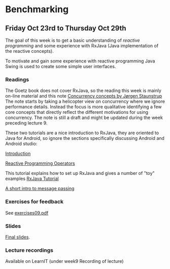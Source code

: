 # Benchmarking
## Friday Oct 23rd to Thursday Oct 29th

The goal of this week is to get a basic understanding of *reactive programming* and some experience with RxJava
(Java implementation of the reactive concepts).

To motivate and gain some experience with reactive programming Java Swing is used to create
some simple user interfaces.


### Readings
The Goetz book does not cover RxJava, so the reading  this week is mainly on-line material and this note
[Concurrency concepts by Jørgen Staunstrup](concurrency.md)
The note starts by taking a helicopter view on concurrency where we ignore performance details.
Instead the focus is more qualitative identifying a few core concepts that directly reflect
the different motivations for using concurrency. The note is still a draft and might be updated
during the week preceding lecture 9.

These two tutorials are a nice introduction to RxJava, they are oriented to Java for Android, so ignore
the sections specifically  discussing Android and Android studio:

[Introduction](https://code.tutsplus.com/tutorials/getting-started-with-rxjava-20-for-android--cms-28345 )

[Reactive Programming Operators](https://code.tutsplus.com/tutorials/reactive-programming-operators-in-rxjava-20--cms-28396?_ga=2.197046314.723429276.1502526034-1015877821.1497434847)

This tutorial explains how to set up RxJava and gives a number of "toy" examples
[RxJava Tutorial](https://www.tutorialspoint.com/rxjava/index.htm)

[A short intro to message passing](https://cs.lmu.edu/~ray/notes/messagepassing/)

### Exercises for feedback

See [exercises09.pdf](exercises09.pdf)

### Slides
[Final slides](https://github.itu.dk/kasper/PCPP-Public/blob/Fall20/week09/lecture09_slides.pdf).

### Lecture recordings
Available on LearnIT  (under week9 Recording of lecture)
